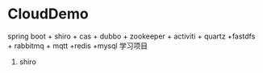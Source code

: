 # CloudDemo

spring boot + shiro + cas + dubbo + zookeeper + activiti + quartz +fastdfs + rabbitmq + mqtt +redis +mysql 学习项目

1. shiro

